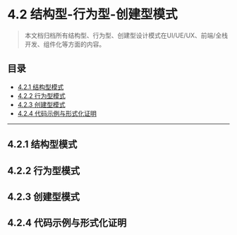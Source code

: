 # 4.2 结构型-行为型-创建型模式

> 本文档归档所有结构型、行为型、创建型设计模式在UI/UE/UX、前端/全栈开发、组件化等方面的内容。

## 目录

- [4.2.1 结构型模式](#421-结构型模式)
- [4.2.2 行为型模式](#422-行为型模式)
- [4.2.3 创建型模式](#423-创建型模式)
- [4.2.4 代码示例与形式化证明](#424-代码示例与形式化证明)

---

## 4.2.1 结构型模式

## 4.2.2 行为型模式

## 4.2.3 创建型模式

## 4.2.4 代码示例与形式化证明 